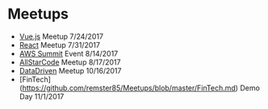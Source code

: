 # Meetups

- [Vue.js](https://github.com/remster85/Meetups/blob/master/VUE.js) Meetup 7/24/2017
- [React](https://github.com/remster85/Meetups/blob/master/React.md) Meetup 7/31/2017
- [AWS Summit](https://github.com/remster85/Meetups/blob/master/Awssummit) Event 8/14/2017  
- [AllStarCode](https://github.com/remster85/Meetups/blob/master/AllStarCode) Meetup 8/17/2017  
- [DataDriven](https://github.com/remster85/Meetups/blob/master/DataDriven.md) Meetup 10/16/2017  
- [FinTech] (https://github.com/remster85/Meetups/blob/master/FinTech.md) Demo Day 11/1/2017  
